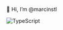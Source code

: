 👋 Hi, I’m @marcinstl

![TypeScript](https://img.shields.io/badge/JavaScript-323330?style=for-the-badge&logo=javascript&logoColor=F7DF1E)
